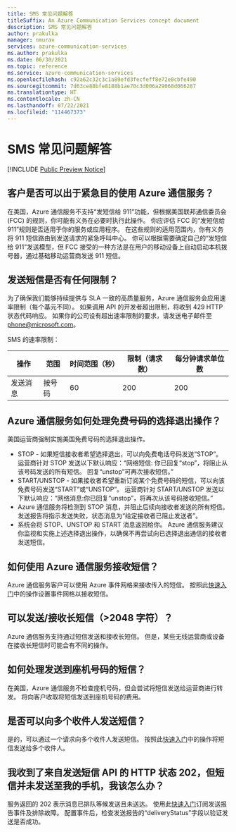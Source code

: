 ```yaml
---
title: SMS 常见问题解答
titleSuffix: An Azure Communication Services concept document
description: SMS 常见问题解答
author: prakulka
manager: nmurav
services: azure-communication-services
ms.author: prakulka
ms.date: 06/30/2021
ms.topic: reference
ms.service: azure-communication-services
ms.openlocfilehash: c92a62c32c3c1a89efd3fecfeff8e72e0cbfe490
ms.sourcegitcommit: 7d63ce88bfe8188b1ae70c3d006a29068d066287
ms.translationtype: HT
ms.contentlocale: zh-CN
ms.lasthandoff: 07/22/2021
ms.locfileid: "114467373"
---
```

# <a name="sms-faq"></a>SMS 常见问题解答

[!INCLUDE [Public Preview Notice](../../includes/public-preview-include.md)]
## <a name="can-a-customer-use-azure-communication-services-for-emergency-purposes"></a>客户是否可以出于紧急目的使用 Azure 通信服务？

在美国，Azure 通信服务不支持“发短信给 911”功能，但根据美国联邦通信委员会 (FCC) 的规则，你可能有义务在必要时执行此操作。  你应评估 FCC 的“发短信给 911”规则是否适用于你的服务或应用程序。 在这些规则的适用范围内，你有义务将 911 短信路由到发送请求的紧急呼叫中心。 你可以根据需要确定自己的“发短信给 911”发送模型，但 FCC 接受的一种方法是在用户的移动设备上自动启动本机拨号器，通过基础移动运营商发送 911 短信。

## <a name="are-there-any-limits-on-sending-messages"></a>发送短信是否有任何限制？

为了确保我们能够持续提供与 SLA 一致的高质量服务，Azure 通信服务会应用速率限制（每个基元不同）。 如果调用 API 的开发者超出限制，将收到 429 HTTP 状态代码响应。 如果你的公司设有超出速率限制的要求，请发送电子邮件至 phone@microsoft.com。

SMS 的速率限制：

|操作|范围|时间范围（秒）| 限制（请求数） | 每分钟请求单位数|
|---------|-----|-------------|-------------------|-------------------------|
|发送消息|按号码|60|200|200|

## <a name="how-does-azure-communication-services-handle-opt-outs-for-toll-free-numbers"></a>Azure 通信服务如何处理免费号码的选择退出操作？

美国运营商强制实施美国免费号码的选择退出操作。
- STOP - 如果短信接收者希望选择退出，可以向免费电话号码发送“STOP”。 运营商针对 STOP 发送以下默认响应：“网络短信: 你已回复“stop”，将阻止从该号码发送的所有短信。 回复“unstop”可再次接收短信。”
- START/UNSTOP - 如果接收者希望重新订阅某个免费号码的短信，可以向该免费号码发送“START”或“UNSTOP”。 运营商针对 START/UNSTOP 发送以下默认响应：“网络消息:你已回复“unstop”，将再次从该号码接收短信。”
- Azure 通信服务将检测到 STOP 消息，并阻止后续向接收者发送的所有短信。 发送报告将指示发送失败，状态消息为“给定接收者已阻止发送者”。
- 系统会将 STOP、UNSTOP 和 START 消息返回给你。 Azure 通信服务建议你监视和实施上述选择退出操作，以确保不再尝试向已选择退出通信的接收者发送短信。

## <a name="how-can-i-receive-messages-using-azure-communication-services"></a>如何使用 Azure 通信服务接收短信？

Azure 通信服务客户可以使用 Azure 事件网格来接收传入的短信。 按照此[快速入门](../../quickstarts/telephony-sms/handle-sms-events.md)中的操作设置事件网格以接收短信。

## <a name="can-i-sendreceive-long-messages-2048-chars"></a>可以发送/接收长短信（>2048 字符）？

Azure 通信服务支持通过短信发送和接收长短信。 但是，某些无线运营商或设备在接收长短信时可能会有不同的操作。

## <a name="how-are-messages-sent-to-landline-numbers-treated"></a>如何处理发送到座机号码的短信？

在美国，Azure 通信服务不检查座机号码，但会尝试将短信发送给运营商进行转发。 将向客户收取将短信发送到座机号码的费用。 

## <a name="can-i-send-messages-to-multiple-recipients"></a>是否可以向多个收件人发送短信？


是的，可以通过一个请求向多个收件人发送短信。 按照此[快速入门](../../quickstarts/telephony-sms/send.md?pivots=programming-language-csharp)中的操作将短信发送给多个收件人。

##  <a name="i-received-a-http-status-202-from-the-send-sms-api-but-the-sms-didnt-reach-my-phone-what-do-i-do-now"></a>我收到了来自发送短信 API 的 HTTP 状态 202，但短信并未发送至我的手机，我该怎么办？

服务返回的 202 表示消息已排队等候发送且未送达。 使用此[快速入门](../../quickstarts/telephony-sms/handle-sms-events.md)订阅发送报告事件及排除故障。 配置事件后，检查发送报告的“deliveryStatus”字段以验证发送是否成功。
